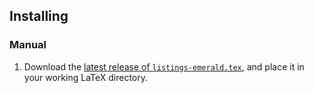 ## Installing

### Manual

  1. Download the [latest release of `listings-emerald.tex`](https://github.com/emerald/modes/releases/download/v2019.0.1/listings-emerald.tex),
     and place it in your working LaTeX directory.
